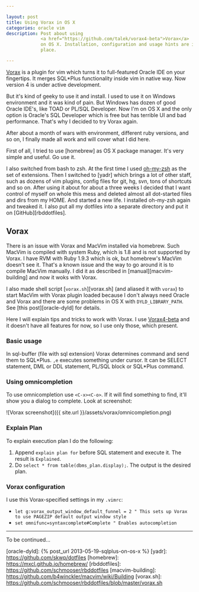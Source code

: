 ```yaml
---

layout: post  
title: Using Vorax in OS X  
categories: oracle vim  
description: Post about using
             <a href="https://github.com/talek/vorax4-beta">Vorax</a>
             on OS X. Installation, configuration and usage hints are in one
             place.

---
```


[Vorax] is a plugin for vim which turns it to full-featured Oracle IDE
on your fingertips. It merges SQL\*Plus functionality inside vim in native way.
Now version 4 is under active development.

But it's kind of geeky to use it and install. I used to use it on Windows
environment and it was kind of pain. But Windows has dozen of good Oracle
IDE's, like TOAD or PL/SQL Developer. Now I'm on OS X and the only option is
Oracle's SQL Developer which is free but has terrible UI and bad performance.
That's why I decided to try Vorax again.

After about a month of wars with environment, different ruby versions, and so
on, I finally made all work and will cover what I did here.

First of all, I tried to use [homebrew] as OS X package manager.
It's very simple and useful. Go use it.

I also switched from bash to zsh. At the first time I used [oh-my-zsh]
as the set of extensions. Then I switched to [yadr] which brings a lot of
other staff, such as dozens of vim plugins, config files for git, hg, svn, tons
of shortcuts and so on. After using it about for about a three weeks I decided
that I want control of myself on whole this mess and deleted almost all
dot-started files and dirs from my HOME. And started a new life. I installed
oh-my-zsh again and tweaked it. I also put all my dotfiles into a separate
directory and put it on [GitHub][rbddotfiles].

## Vorax

There is an issue with Vorax and MacVim installed via homebrew. Such MacVim is
compiled with system Ruby, which is 1.8 and is not supported by Vorax. I have
RVM with Ruby 1.9.3 which is ok, but homebrew's MacVim doesn't see it. That's a
known issue and the way to go around it is to compile MacVim manually. I did it
as described in [manual][macvim-building] and now it woks with Vorax.

I also made shell script [`vorax.sh`][vorax.sh] (and aliased it with `vorax`)
to start MacVim with Vorax plugin loaded because I don't always need Oracle and
Vorax and there are some problems in OS X with `DYLD_LIBRARY_PATH`. See
[this post][oracle-dyld] for details.

Here I will explain tips and tricks to work with Vorax. I use
[Vorax4-beta] and it doesn't have all features for now, so I use
only those, which present.

### Basic usage

In sql-buffer (file with sql extension) Vorax determines command and send them
to SQL\*Plus. `,e` executes something under cursor. It can be SELECT statement,
DML or DDL statement, PL/SQL block or SQL\*Plus command.

### Using omnicompletion

To use omnicompletion use `<C-x><C-o>`. If it will find something to find, it'll
show you a dialog to complete. Look at screenshot:

![Vorax screenshot]({{ site.url }}/assets/vorax/omnicompletion.png)

### Explain Plan

To explain execution plan I do the following:

1. Append `explain plan for` before SQL statement and execute it. The result is `Explained`.
2. Do `select * from table(dbms_plan.display);`. The output is the desired plan.

### Vorax configuration

I use this Vorax-specified settings in my `.vimrc`:

* `let g:vorax_output_window_default_funnel = 2 " This sets up Vorax to use PAGEZIP default output window style`
* `set omnifunc=syntaxcomplete#Complete " Enables autocompletion`

---

To be continued...


[Vorax]: http://vorax-ide.blogspot.com
[Vorax4-beta]: https://github.com/talek/vorax4-beta
[oh-my-zsh]: https://github.com/robbyrussell/oh-my-zsh
[oracle-dyld]: {% post_url 2013-05-19-sqlplus-on-os-x %}
[yadr]: https://github.com/skwp/dotfiles
[homebrew]: https://mxcl.github.io/homebrew/
[rbddotfiles]: https://github.com/schmooser/rbddotfiles
[macvim-building]: https://github.com/b4winckler/macvim/wiki/Building
[vorax.sh]: https://github.com/schmooser/rbddotfiles/blob/master/vorax.sh
